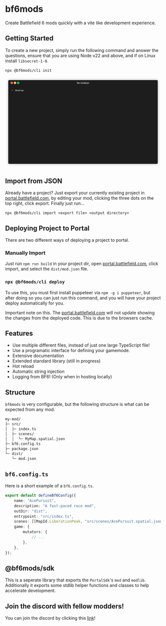 # bf6mods

Create Battlefield 6 mods quickly with a vite like development experience.

## Getting Started

To create a new project, simply run the following command and answer the questions, ensure that you are using Node v22 and above, and if on Linux install `libsecret-1-0`.

```
npx @bf6mods/cli init
```

![Initializing a repo](https://raw.githubusercontent.com/bf6mods/bf6mods/refs/heads/main/media/terminal.gif "Initializing a repo")

## Import from JSON

Already have a project? Just export your currently existing project in [portal.battlefield.com](https://portal.battlefield.com), by editing your mod, clicking the three dots on the top right, click export. Finally just run...

```
npx @bf6mods/cli import <export file> <output directory>
```

## Deploying Project to Portal

There are two different ways of deploying a project to portal.

### Manually Import

Just run `npm run build` in your project dir, open [portal.battlefield.com](https://portal.battlefield.com), click import, and select the `dist/mod.json` file.

### `npx @bf6mods/cli deploy`

To use this, you must first install puppeteer via `npm -g i puppeteer`, but after doing so you can just run this command, and you will
have your project deploy automatically for you.

Important note on this. The [portal.battlefield.com](https://portal.battlefield.com) will not update showing the changes from the deployed code. This is due to the browsers cache.

## Features

- Use multiple different files, instead of just one large TypeScript file!
- Use a programatic interface for defining your gamemode.
- Extensive documentation
- Extended standard library (still in progress)
- Hot reload
- Automatic string injection
- Logging from BF6! (Only when in hosting locally)

## Structure

`bf6mods` is very configurable, but the following structure is what can be expected from any mod.

```
my-mod/
├─ src/
│  ├─ index.ts
│  ├─ scenes/
│  │  └─ MyMap.spatial.json
├─ bf6.config.ts
├─ package.json
└─ dist/
   └─ mod.json
```

## `bf6.config.ts`

Here is a short example of a `bf6.config.ts`.

```ts
export default defineBf6Config({
	name: "AcePursuit",
	description: "A fast-paced race mod",
	outDir: "dist",
	entrypoint: "src/index.ts",
	scenes: [[MapId.LiberationPeak, "src/scenes/AcePursuit.spatial.json"]],
	game: {
		mutators: {
			// ...
		},
	},
});
````

## @bf6mods/sdk

This is a seperate library that exports the `PortalSdk`'s `mod` and `modlib`. Additionally it exports some stdlib helper functions and classes to help accelerate development.

## Join the discord with fellow modders!

You can join the discord by clicking this [link](https://discord.gg/2gJ9fheYYK)!
